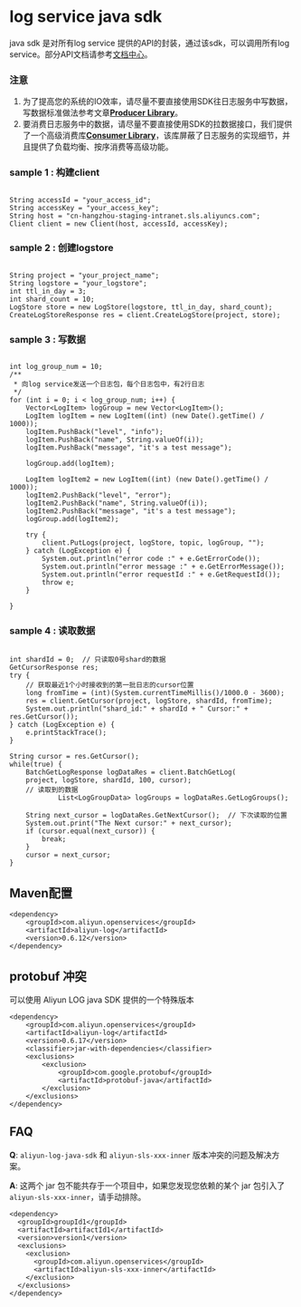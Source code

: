# log service java sdk
java sdk 是对所有log service 提供的API的封装，通过该sdk，可以调用所有log service。部分API文档请参考[文档中心](https://help.aliyun.com/document_detail/29007.html)。 
### 注意
1. 为了提高您的系统的IO效率，请尽量不要直接使用SDK往日志服务中写数据，写数据标准做法参考文章[**Producer Library**](https://help.aliyun.com/document_detail/43758.html)。
2. 要消费日志服务中的数据，请尽量不要直接使用SDK的拉数据接口，我们提供了一个高级消费库[**Consumer Library**](https://help.aliyun.com/document_detail/28998.html)，该库屏蔽了日志服务的实现细节，并且提供了负载均衡、按序消费等高级功能。

### sample 1 : 构建client
```

String accessId = "your_access_id";
String accessKey = "your_access_key";
String host = "cn-hangzhou-staging-intranet.sls.aliyuncs.com";
Client client = new Client(host, accessId, accessKey);

```

### sample 2 : 创建logstore
```

String project = "your_project_name";
String logstore = "your_logstore";
int ttl_in_day = 3;
int shard_count = 10;
LogStore store = new LogStore(logstore, ttl_in_day, shard_count);
CreateLogStoreResponse res = client.CreateLogStore(project, store);

```

### sample 3 : 写数据
```

int log_group_num = 10;
/**
 * 向log service发送一个日志包，每个日志包中，有2行日志
 */
for (int i = 0; i < log_group_num; i++) {
	Vector<LogItem> logGroup = new Vector<LogItem>();
	LogItem logItem = new LogItem((int) (new Date().getTime() / 1000));
	logItem.PushBack("level", "info");
	logItem.PushBack("name", String.valueOf(i));
	logItem.PushBack("message", "it's a test message");

	logGroup.add(logItem);

	LogItem logItem2 = new LogItem((int) (new Date().getTime() / 1000));
	logItem2.PushBack("level", "error");
	logItem2.PushBack("name", String.valueOf(i));
	logItem2.PushBack("message", "it's a test message");
	logGroup.add(logItem2);

	try {
		client.PutLogs(project, logStore, topic, logGroup, "");
	} catch (LogException e) {
		System.out.println("error code :" + e.GetErrorCode());
		System.out.println("error message :" + e.GetErrorMessage());
		System.out.println("error requestId :" + e.GetRequestId());
		throw e;
	}

}

```

### sample 4 : 读取数据
```

int shardId = 0;  // 只读取0号shard的数据
GetCursorResponse res;
try {
    // 获取最近1个小时接收到的第一批日志的cursor位置
	long fromTime = (int)(System.currentTimeMillis()/1000.0 - 3600);
	res = client.GetCursor(project, logStore, shardId, fromTime);
	System.out.println("shard_id:" + shardId + " Cursor:" + res.GetCursor());
} catch (LogException e) {
	e.printStackTrace();
}

String cursor = res.GetCursor();
while(true) {
	BatchGetLogResponse logDataRes = client.BatchGetLog(
	project, logStore, shardId, 100, cursor);
	// 读取到的数据
            List<LogGroupData> logGroups = logDataRes.GetLogGroups();
	
	String next_cursor = logDataRes.GetNextCursor();  // 下次读取的位置
	System.out.print("The Next cursor:" + next_cursor);
	if (cursor.equal(next_cursor)) {
		break;
	}
	cursor = next_cursor;
}

```

## Maven配置
```
<dependency>
    <groupId>com.aliyun.openservices</groupId>
    <artifactId>aliyun-log</artifactId>
    <version>0.6.12</version>
</dependency>
```

## protobuf 冲突
可以使用 Aliyun LOG java SDK 提供的一个特殊版本
```
<dependency>
    <groupId>com.aliyun.openservices</groupId>
    <artifactId>aliyun-log</artifactId>
    <version>0.6.17</version>
    <classifier>jar-with-dependencies</classifier>
    <exclusions>
        <exclusion>
            <groupId>com.google.protobuf</groupId>
            <artifactId>protobuf-java</artifactId>
        </exclusion>
    </exclusions>
</dependency>
```

## FAQ
**Q**: `aliyun-log-java-sdk` 和 `aliyun-sls-xxx-inner` 版本冲突的问题及解决方案。

**A**: 这两个 jar 包不能共存于一个项目中，如果您发现您依赖的某个 jar 包引入了 `aliyun-sls-xxx-inner`，请手动排除。
```
<dependency>
  <groupId>groupId1</groupId>
  <artifactId>artifactId1</artifactId>
  <version>version1</version>
  <exclusions>
    <exclusion>
      <groupId>com.aliyun.openservices</groupId>
      <artifactId>aliyun-sls-xxx-inner</artifactId>
    </exclusion>
  </exclusions>
</dependency>
```
